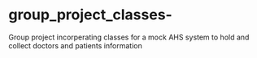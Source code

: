 # group_project_classes-
Group project incorperating classes for a mock AHS system to hold and collect doctors and patients information 
